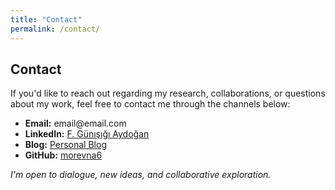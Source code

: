 ```yaml
---
title: "Contact"
permalink: /contact/
---
```


<h2>Contact</h2>

<p>If you'd like to reach out regarding my research, collaborations, or questions about my work, feel free to contact me through the channels below:</p>

<ul>
  <li><strong>Email:</strong> email@email.com</li>
  <li><strong>LinkedIn:</strong> <a href="https://www.linkedin.com/in/gunisigiaydogan/" target="_blank">F. Günışığı Aydoğan</a></li>
  <li><strong>Blog:</strong> <a href="https://birtakimmonologlar.wordpress.com/" target="_blank">Personal Blog</a></li>
  <li><strong>GitHub:</strong> <a href="https://github.com/morevna6" target="_blank">morevna6</a></li>
</ul>

<p><em>I'm open to dialogue, new ideas, and collaborative exploration.</em></p>
